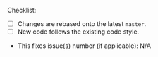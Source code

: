 Checklist:

-   [ ] Changes are rebased onto the latest `master`.
-   [ ] New code follows the existing code style.
-   This fixes issue(s) number (if applicable): N/A
